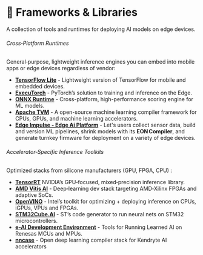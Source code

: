 # 🧠 Frameworks & Libraries

A collection of tools and runtimes for deploying AI models on edge devices.

###### Cross‑Platform Runtimes 

General‑purpose, lightweight inference engines you can embed into mobile apps or edge devices regardless of vendor:
- **[TensorFlow Lite](https://www.tensorflow.org/lite)** - Lightweight version of TensorFlow for mobile and embedded devices.
- **[ExecuTorch](https://pytorch.org/mobile/home/)** - PyTorch’s solution to training and inference on the Edge.
- **[ONNX Runtime](https://onnxruntime.ai/)** - Cross-platform, high-performance scoring engine for ML models.
- **[Apache TVM](https://tvm.apache.org/)** - A open-source machine learning compiler framework for CPUs, GPUs, and machine learning accelerators.
- **[Edge Impulse - Edge Ai Platform](https://edgeimpulse.com/product?_gl=1*1sp61fb*_up*MQ..*_ga*MTUzMzA1Njk2My4xNzUzNzIyMDAx*_ga_1QH4BGX503*czE3NTM3MjIwMDEkbzEkZzEkdDE3NTM3MjIxNjIkajI4JGwwJGgxNjU1NjkzOTgz)** - Let's users collect sensor data, build and version ML pipelines, shrink models with its **EON Compiler**, and generate turnkey firmware for deployment on a variety of edge devices.

###### Accelerator‑Specific Inference Toolkits

Optimized stacks from silicone manufacturers (GPU, FPGA, CPU)  :

- **[TensorRT](https://developer.nvidia.com/tensorrt)** NVIDIA’s GPU‑focused, mixed‑precision inference library.
- **[AMD Vitis AI](https://xilinx.github.io/Vitis-AI/3.5/html/index.html)** - Deep‑learning dev stack targeting AMD‑Xilinx FPGAs and adaptive SoCs.
- **[OpenVINO](https://www.intel.com/content/www/us/en/developer/tools/openvino-toolkit/overview.html)** - Intel’s toolkit for optimizing + deploying inference on CPUs, iGPUs, VPUs and FPGAs.
- **[STM32Cube.AI](https://www.st.com/en/embedded-software/x-cube-ai.html)** - ST’s code generator to run neural nets on STM32 microcontrollers.
- **[e-AI Development Environment](https://www.renesas.com/us/en/e-ai-development-environment-microcontrollers#overview)** - Tools for Running Learned AI on Renesas MCUs and MPUs.
- **[nncase](https://github.com/kendryte/nncase)** - Open deep learning compiler stack for Kendryte AI accelerators
